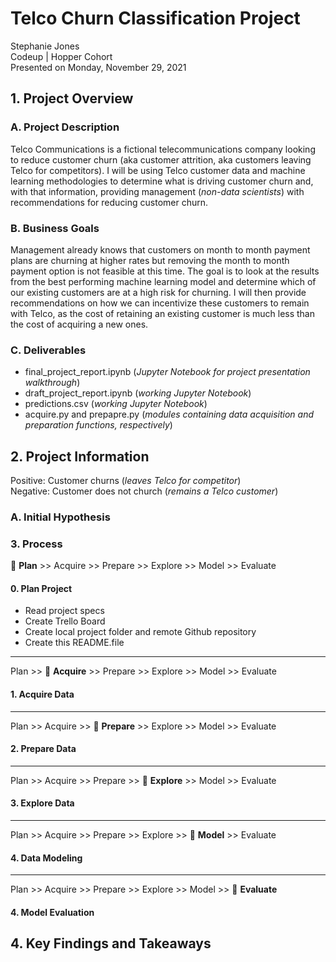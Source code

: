# Telco Churn Classification Project
Stephanie Jones<br>
Codeup | Hopper Cohort<br>
Presented on Monday, November 29, 2021

## 1. Project Overview
### A. Project Description
Telco Communications is a fictional telecommunications company looking to reduce customer churn (aka customer attrition, aka customers leaving Telco for competitors). I will be using Telco customer data and machine learning methodologies to determine what is driving customer churn and, with that information, providing management (<i>non-data scientists</i>) with recommendations for reducing customer churn.
### B. Business Goals
Management already knows that customers on month to month payment plans are churning at higher rates but removing the month to month payment option is not feasible at this time. The goal is to look at the results from the best performing machine learning model and determine which of our existing customers are at a high risk for churning. I will then provide recommendations on how we can incentivize these customers to remain with Telco, as the cost of retaining an existing customer is much less than the cost of acquiring a new ones.
### C. Deliverables
- final_project_report.ipynb (<i>Jupyter Notebook for project presentation walkthrough</i>)
- draft_project_report.ipynb (<i>working Jupyter Notebook</i>)
- predictions.csv (<i>working Jupyter Notebook</i>)
- acquire.py and prepapre.py (<i>modules containing data acquisition and preparation functions, respectively</i>)

## 2. Project Information
Positive: Customer churns (<i>leaves Telco for competitor</i>)<br>
Negative: Customer does not church (<i>remains a Telco customer</i>)
### A. Initial Hypothesis

### 3. Process
:large_blue_circle: <b>Plan</b> >> Acquire >> Prepare >> Explore >> Model >> Evaluate
#### 0. Plan Project
- Read project specs
- Create Trello Board
- Create local project folder and remote Github repository
- Create this README.file

---
Plan >> :large_blue_circle: <b>Acquire</b> >> Prepare >> Explore >> Model >> Evaluate
#### 1. Acquire Data


---
Plan >> Acquire >> :large_blue_circle: <b>Prepare</b> >> Explore >> Model >> Evaluate 
#### 2. Prepare Data


---
Plan >> Acquire >> Prepare >> :large_blue_circle: <b>Explore</b> >> Model >> Evaluate
#### 3. Explore Data


---
Plan >> Acquire >> Prepare >> Explore >> :large_blue_circle: <b>Model</b> >> Evaluate
#### 4. Data Modeling


----
Plan >> Acquire >> Prepare >> Explore >> Model >> :large_blue_circle: <b>Evaluate</b> 
#### 4. Model Evaluation

## 4. Key Findings and Takeaways
